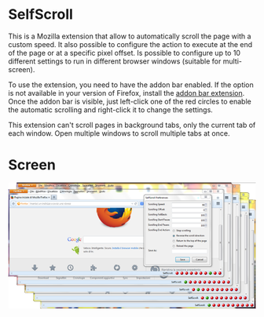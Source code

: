 SelfScroll
==========

This is a Mozilla extension that allow to automatically scroll the page with a custom speed. It also possible to configure the action to execute at the end of the page or at a specific pixel offset. Is possible to configure up to 10 different settings to run in different browser windows (suitable for multi-screen).

To use the extension, you need to have the addon bar enabled. If the option is not available in your version of Firefox, install the [addon bar extension](https://addons.mozilla.org/it/firefox/addon/the-addon-bar/). Once the addon bar is visible, just left-click one of the red circles to enable the automatic scrolling and right-click it to change the settings.

This extension can't scroll pages in background tabs, only the current tab of each window. Open multiple windows to scroll multiple tabs at once.

Screen
==========

![](Preview.png)
